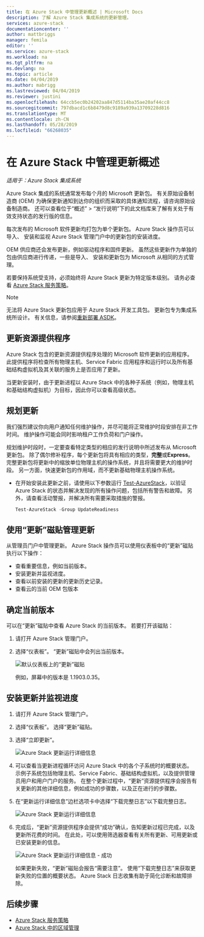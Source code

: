 ```yaml
---
title: 在 Azure Stack 中管理更新概述 | Microsoft Docs
description: 了解 Azure Stack 集成系统的更新管理。
services: azure-stack
documentationcenter: ''
author: mattbriggs
manager: femila
editor: ''
ms.service: azure-stack
ms.workload: na
ms.tgt_pltfrm: na
ms.devlang: na
ms.topic: article
ms.date: 04/04/2019
ms.author: mabrigg
ms.lastreviewed: 04/04/2019
ms.reviewer: justini
ms.openlocfilehash: 64ccb5ec0b24202aa847d5114ba35ae20af44cc8
ms.sourcegitcommit: 797dbacd1c6b8479d8c9189a939a13709228d816
ms.translationtype: MT
ms.contentlocale: zh-CN
ms.lasthandoff: 05/28/2019
ms.locfileid: "66268035"
---
```

# <a name="manage-updates-in-azure-stack-overview"></a>在 Azure Stack 中管理更新概述

*适用于：Azure Stack 集成系统*

Azure Stack 集成的系统通常发布每个月的 Microsoft 更新包。 有关原始设备制造商 (OEM) 为确保更新通知到达你的组织而采取的具体通知流程，请咨询原始设备制造商。 还可以查看位于“概述” > “发行说明”下的此文档库来了解有关处于有效支持状态的发行版的信息。   

每次发布的 Microsoft 软件更新均打包为单个更新包。 Azure Stack 操作员可以导入、 安装和监视 Azure Stack 管理门户中的更新包的安装进度。

OEM 供应商还会发布更新，例如驱动程序和固件更新。 虽然这些更新作为单独的包由供应商进行传递，一些是导入、 安装和更新包为 Microsoft 从相同的方式管理。

若要保持系统受支持，必须始终将 Azure Stack 更新为特定版本级别。 请务必查看 [Azure Stack 服务策略](azure-stack-servicing-policy.md)。

> [!NOTE]
> 无法将 Azure Stack 更新包应用于 Azure Stack 开发工具包。 更新包专为集成系统所设计。 有关信息，请参阅[重新部署 ASDK](/azure-stack/asdk)。

## <a name="the-update-resource-provider"></a>更新资源提供程序

Azure Stack 包含的更新资源提供程序处理的 Microsoft 软件更新的应用程序。 此提供程序将检查所有物理主机、Service Fabric 应用程序和运行时以及所有基础结构虚拟机及其关联的服务上是否应用了更新。

当更新安装时，由于更新进程以 Azure Stack 中的各种子系统（例如，物理主机和基础结构虚拟机）为目标，因此你可以查看高级状态。

## <a name="plan-for-updates"></a>规划更新

我们强烈建议你向用户通知任何维护操作，并尽可能将正常维护时段安排在非工作时间。 维护操作可能会同时影响租户工作负荷和门户操作。

规划维护时段时，一定要查看特定类型的相应的发行说明中所述发布从 Microsoft 更新包。 除了偶尔修补程序，每个更新包将具有相应的类型，**完整**或**Express**。 完整更新包将更新中的缩放单位物理主机的操作系统，并且将需要更大的维护时段。 另一方面，快速更新包的作用域，而不更新基础物理主机操作系统。

- 在开始安装此更新之前，请使用以下参数运行 [Test-AzureStack](azure-stack-diagnostic-test.md)，以验证 Azure Stack 的状态并解决发现的所有操作问题，包括所有警告和故障。 另外，请查看活动警报，并解决所有需要采取措施的警报。  

  ```powershell
  Test-AzureStack -Group UpdateReadiness
  ``` 

## <a name="using-the-update-tile-to-manage-updates"></a>使用“更新”磁贴管理更新

从管理员门户中管理更新。 Azure Stack 操作员可以使用仪表板中的“更新”磁贴执行以下操作：

- 查看重要信息，例如当前版本。
- 安装更新并监视进度。
- 查看以前安装的更新的更新历史记录。
- 查看云的当前 OEM 包版本
 
## <a name="determine-the-current-version"></a>确定当前版本

可以在“更新”磁贴中查看 Azure Stack 的当前版本。 若要打开该磁贴：

1. 请打开 Azure Stack 管理门户。
2. 选择“仪表板”。  “更新”磁贴中会列出当前版本。  

    ![默认仪表板上的“更新”磁贴](./media/azure-stack-updates/image1.png)

    例如，屏幕中的版本是 1.1903.0.35。

## <a name="install-updates-and-monitor-progress"></a>安装更新并监视进度


1. 请打开 Azure Stack 管理门户。
2. 选择“仪表板”。  选择“更新”磁贴。
3. 选择“立即更新”。 

    ![Azure Stack 更新运行详细信息](media/azure-stack-updates/azure-stack-update-button.png)

4.  可以查看当更新进程循环访问 Azure Stack 中的各个子系统时的概要状态。 示例子系统包括物理主机、Service Fabric、基础结构虚拟机，以及提供管理员用户和用户门户的服务。 在整个更新过程中，“更新”资源提供程序会报告有关更新的其他详细信息，例如成功的步骤数，以及正在进行的步骤数。

5. 在“更新运行详细信息”边栏选项卡中选择“下载完整日志”以下载完整日志。 

    ![Azure Stack 更新运行详细信息](media/azure-stack-updates/update-run-details.png)

6. 完成后，“更新”资源提供程序会提供“成功”确认，告知更新过程已完成，以及更新所花费的时间。  在此处，可以使用筛选器查看有关所有更新、可用更新或已安装更新的信息。

    ![Azure Stack 更新运行详细信息 - 成功](media/azure-stack-updates/update-success.png)

   如果更新失败，“更新”磁贴会报告“需要注意”。  使用“下载完整日志”来获取更新失败的位置的概要状态。  Azure Stack 日志收集有助于简化诊断和故障排除。

## <a name="next-steps"></a>后续步骤

- [Azure Stack 服务策略](azure-stack-servicing-policy.md) 
- [Azure Stack 中的区域管理](azure-stack-region-management.md)

